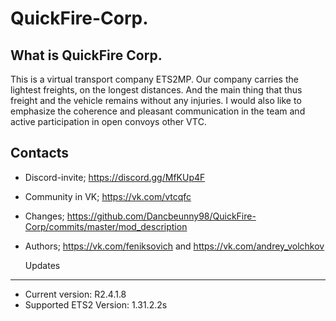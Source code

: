 # QuickFire-Corp.

  What is QuickFire Corp.
-------------------------

This is a virtual transport company ETS2MP. Our company carries the lightest freights, on the longest distances. And the main thing that    thus freight and the vehicle remains without any injuries. I would also like to emphasize the coherence and pleasant communication in the  team and active participation in open convoys other VTС.

  Сontacts
-------------------------

* Discord-invite; https://discord.gg/MfKUp4F
* Community in VK; https://vk.com/vtcqfc
* Changes; https://github.com/Dancbeunny98/QuickFire-Corp/commits/master/mod_description
* Authors; https://vk.com/feniksovich and https://vk.com/andrey_volchkov

  Updates
-------------------------

* Current version: R2.4.1.8
* Supported ETS2 Version: 1.31.2.2s
